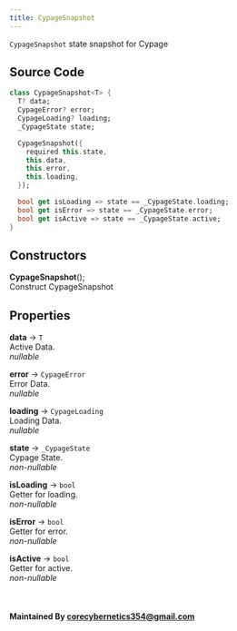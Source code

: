 ```yaml
---
title: CypageSnapshot
---
```


`CypageSnapshot` state snapshot for Cypage

## Source Code

```dart
class CypageSnapshot<T> {
  T? data;
  CypageError? error;
  CypageLoading? loading;
  _CypageState state;

  CypageSnapshot({
    required this.state,
    this.data,
    this.error,
    this.loading,
  });

  bool get isLoading => state == _CypageState.loading;
  bool get isError => state == _CypageState.error;
  bool get isActive => state == _CypageState.active;
}
```

## Constructors
**CypageSnapshot**();<br />
Construct CypageSnapshot

## Properties

**data** -> `T`<br />
Active Data.<br />
*nullable*

**error** -> `CypageError`<br />
Error Data.<br />
*nullable*

**loading** -> `CypageLoading`<br />
Loading Data.<br />
*nullable*

**state** -> `_CypageState`<br />
Cypage State.<br />
*non-nullable*

**isLoading** -> `bool`<br />
Getter for loading.<br />
*non-nullable*

**isError** -> `bool`<br />
Getter for error.<br />
*non-nullable*

**isActive** -> `bool`<br />
Getter for active.<br />
*non-nullable*


<br />

#### Maintained By corecybernetics354@gmail.com